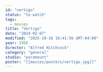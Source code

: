 ```yaml
---
id: "vertigo"
status: "to-watch"
tags:
  - movies
title: "Vertigo"
date: "2024-02-07"
modified: "2025-10-16 16:41:56 GMT-04:00"
year: 1958
director: "Alfred Hitchcock"
category: "general"
studio: "paramount"
poster: "[[movies/posters/vertigo.jpg]]"
---
```

